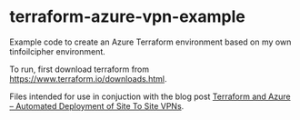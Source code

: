 # terraform-azure-vpn-example

Example code to create an Azure Terraform environment based on my own tinfoilcipher environment.

To run, first download terraform from https://www.terraform.io/downloads.html.

Files intended for use in conjuction with the blog post [Terraform and Azure – Automated Deployment of Site To Site VPNs](https://www.tinfoilcipher.co.uk/terraform-and-azure-automated-deployment-of-s2s-vpns).
